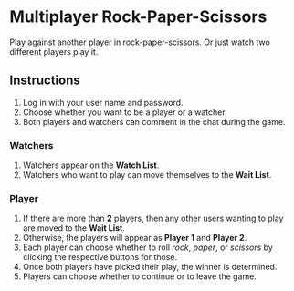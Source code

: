 # Multiplayer Rock-Paper-Scissors

Play against another player in rock-paper-scissors. Or just watch two different players play it.

## Instructions

1. Log in with your user name and password.
2. Choose whether you want to be a player or a watcher.
3. Both players and watchers can comment in the chat during the game.

### Watchers

1. Watchers appear on the **Watch List**.
2. Watchers who want to play can move themselves to the **Wait List**.

### Player

1. If there are more than **2** players, then any other users wanting to play are moved to the **Wait List**.
2. Otherwise, the players will appear as **Player 1** and **Player 2**.
3. Each player can choose whether to roll *rock*, *paper*, or *scissors* by clicking the respective buttons for those.
4. Once both players have picked their play, the winner is determined.
5. Players can choose whether to continue or to leave the game.